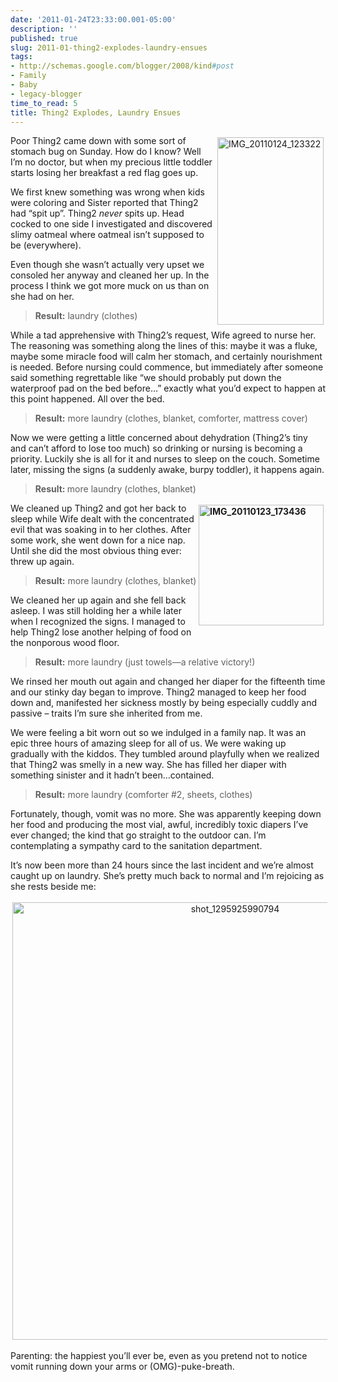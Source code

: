 ```yaml
---
date: '2011-01-24T23:33:00.001-05:00'
description: ''
published: true
slug: 2011-01-thing2-explodes-laundry-ensues
tags:
- http://schemas.google.com/blogger/2008/kind#post
- Family
- Baby
- legacy-blogger
time_to_read: 5
title: Thing2 Explodes, Laundry Ensues
---
```


<p><img align="right" alt="IMG_20110124_123322" height="300" src="http://lh5.ggpht.com/_IKD9WtY5kxU/TT5SnJX6EqI/AAAAAAAABVs/BQWCInBGbng/IMG_20110124_123322%5B13%5D.jpg" style="margin: 3px; display: inline; float: right;" title="IMG_20110124_123322" width="170" />Poor Thing2 came down with some sort of stomach bug on Sunday. How do I know? Well I’m no doctor, but when my precious little toddler starts losing her breakfast a red flag goes up. </p>
<p>We first knew something was wrong when kids were coloring and Sister reported that Thing2 had “spit up”. Thing2 <em>never </em>spits up. Head cocked to one side I investigated and discovered slimy oatmeal where oatmeal isn’t supposed to be (everywhere).</p>
<p>Even though she wasn’t actually very upset we consoled her anyway and cleaned her up. In the process I think we got more muck on us than on she had on her.</p>
<blockquote> 
<p><strong>Result:</strong> laundry (clothes)</p>
</blockquote>
<p>While a tad apprehensive with Thing2’s request, Wife agreed to nurse her. The reasoning was something along the lines of this: maybe it was a fluke, maybe some miracle food will calm her stomach, and certainly nourishment is needed. Before nursing could commence, but immediately after someone said something regrettable like “we should probably put down the waterproof pad on the bed before…” exactly what you’d expect to happen at this point happened. All over the bed.</p>
<blockquote> 
<p><strong>Result:</strong> more laundry (clothes, blanket, comforter, mattress cover)</p>
</blockquote>
<p>Now we were getting a little concerned about dehydration (Thing2’s tiny and can’t afford to lose too much) so drinking or nursing is becoming a priority. Luckily she is all for it and nurses to sleep on the couch. Sometime later, missing the signs (a suddenly awake, burpy toddler), it happens again.</p>
<blockquote> 
<p><strong>Result: </strong>more laundry (clothes, blanket)</p>
</blockquote>
<p><strong><img align="right" alt="IMG_20110123_173436" height="193" src="http://lh6.ggpht.com/_IKD9WtY5kxU/TT5SnhHhu4I/AAAAAAAABVw/jU3j_FueVHk/IMG_20110123_173436%5B11%5D.jpg" style="margin: 3px; display: inline; float: right;" title="IMG_20110123_173436" width="200" /></strong>We cleaned up Thing2 and got her back to sleep while Wife dealt with the concentrated evil that was soaking in to her clothes. After some work, she went down for a nice nap. Until she did the most obvious thing ever: threw up again. </p>
<blockquote> 
<p><strong>Result:</strong> more laundry (clothes, blanket)</p>
</blockquote>
<p>We cleaned her up again and she fell back asleep. I was still holding her a while later when I recognized the signs. I managed to help Thing2 lose another helping of food on the nonporous wood floor.</p>
<blockquote> 
<p><strong>Result:</strong> more laundry (just towels—a relative victory!)</p>
</blockquote>
<p>We rinsed her mouth out again and changed her diaper for the fifteenth time and our stinky day began to improve. Thing2 managed to keep her food down and, manifested her sickness mostly by being especially cuddly and passive – traits I’m sure she inherited from me.</p>
<p>We were feeling a bit worn out so we indulged in a family nap. It was an epic three hours of amazing sleep for all of us. We were waking up gradually with the kiddos. They tumbled around playfully when we realized that Thing2 was smelly in a new way. She has filled her diaper with something sinister and it hadn’t been…contained.</p>
<blockquote> 
<p><strong>Result:</strong> more laundry (comforter #2, sheets, clothes)</p>
</blockquote>
<p>Fortunately, though, vomit was no more. She was apparently keeping down her food and producing the most vial, awful, incredibly toxic diapers I’ve ever changed; the kind that go straight to the outdoor can. I’m contemplating a sympathy card to the sanitation department.</p>
<p>It’s now been more than 24 hours since the last incident and we’re almost caught up on laundry. She’s pretty much back to normal and I’m rejoicing as she rests beside me:</p>  <p align="center"><img alt="shot_1295925990794" height="700" src="http://lh4.ggpht.com/_IKD9WtY5kxU/TT5Sn3GqFmI/AAAAAAAABV0/jd-1HoSoRI8/shot_1295925990794%5B3%5D.jpg" style="margin: 3px; display: inline;" title="shot_1295925990794" width="697" /></p>
<p>Parenting: the happiest you’ll ever be, even as you pretend not to notice vomit running down your arms or (OMG)-puke-breath.</p>